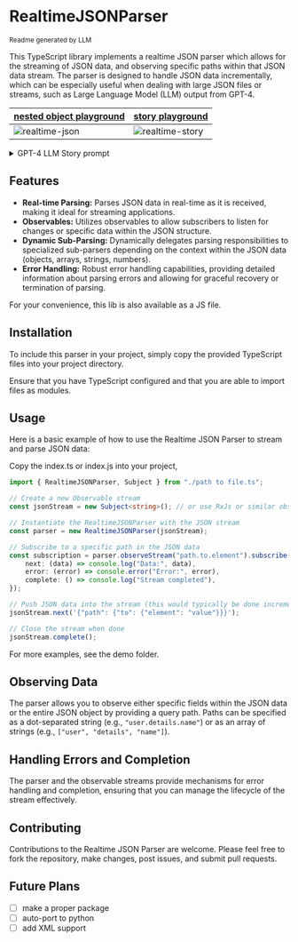 # RealtimeJSONParser
<sub>Readme generated by LLM</sub>

This TypeScript library implements a realtime JSON parser which allows for the streaming of JSON data, and observing specific paths within that JSON data stream. The parser is designed to handle JSON data incrementally, which can be especially useful when dealing with large JSON files or streams, such as Large Language Model (LLM) output from GPT-4.

[nested object playground](https://emdiet.github.io/realtime-json/demo/demo.html) | [story playground](https://emdiet.github.io/realtime-json/demo/demo_story.html)
--|-- 
![realtime-json](https://github.com/emdiet/realtime-json/assets/6719169/45ef3fab-f589-4174-aab6-3b78c1d3ac6c) | ![realtime-story](https://github.com/emdiet/realtime-json/assets/6719169/162fa143-3dcd-40f2-9799-b3834a7e322e)
<details>
    <summary>GPT-4 LLM Story prompt</summary>
    
```
can you write me a super short 2 paragraph fantasy story about anything, then a title, then provide a list of keywords, and finally a short one sentence description of the story?

please put it in this format:

{
    story: string, // your story here
    title: string, // a title for the story
    description: string, // your one sentence description
    keywords: string[] // keywords
}

make sure it's JSON compiant! use normal quote (") delimiters. Begin your response with {
```

</details>

## Features

- **Real-time Parsing:** Parses JSON data in real-time as it is received, making it ideal for streaming applications.
- **Observables:** Utilizes observables to allow subscribers to listen for changes or specific data within the JSON structure.
- **Dynamic Sub-Parsing:** Dynamically delegates parsing responsibilities to specialized sub-parsers depending on the context within the JSON data (objects, arrays, strings, numbers).
- **Error Handling:** Robust error handling capabilities, providing detailed information about parsing errors and allowing for graceful recovery or termination of parsing.

For your convenience, this lib is also available as a JS file. 

## Installation

To include this parser in your project, simply copy the provided TypeScript files into your project directory.

Ensure that you have TypeScript configured and that you are able to import files as modules.

## Usage

Here is a basic example of how to use the Realtime JSON Parser to stream and parse JSON data:

Copy the index.ts or index.js into your project,

```typescript
import { RealtimeJSONParser, Subject } from "./path to file.ts";

// Create a new Observable stream
const jsonStream = new Subject<string>(); // or use RxJs or similar observables

// Instantiate the RealtimeJSONParser with the JSON stream
const parser = new RealtimeJSONParser(jsonStream);

// Subscribe to a specific path in the JSON data
const subscription = parser.observeStream("path.to.element").subscribe({
    next: (data) => console.log("Data:", data),
    error: (error) => console.error("Error:", error),
    complete: () => console.log("Stream completed"),
});

// Push JSON data into the stream (this would typically be done incrementally in a real application)
jsonStream.next('{"path": {"to": {"element": "value"}}}');

// Close the stream when done
jsonStream.complete();
```

For more examples, see the demo folder.

## Observing Data

The parser allows you to observe either specific fields within the JSON data or the entire JSON object by providing a query path. Paths can be specified as a dot-separated string (e.g., `"user.details.name"`) or as an array of strings (e.g., `["user", "details", "name"]`).

## Handling Errors and Completion

The parser and the observable streams provide mechanisms for error handling and completion, ensuring that you can manage the lifecycle of the stream effectively.

## Contributing

Contributions to the Realtime JSON Parser are welcome. Please feel free to fork the repository, make changes, post issues, and submit pull requests.

## Future Plans

- [ ] make a proper package
- [ ] auto-port to python
- [ ] add XML support
